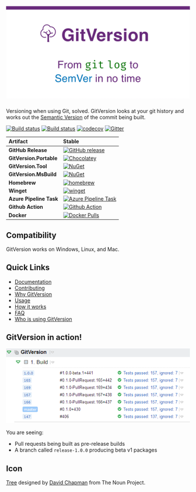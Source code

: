# ![GitVersion – From git log to SemVer in no time][banner]

Versioning when using Git, solved. GitVersion looks at your git history and
works out the [Semantic Version][semver] of the commit being built.

[![Build status][azure-pipeline-badge]][azure-pipeline]
[![Build status][github-actions-badge]][github-actions]
[![codecov][codecov-badge]][codecov]
[![Gitter][gitter-badge]][gitter]

| Artifact                   | Stable                                                             |
|:---------------------------|:-------------------------------------------------------------------|
| **GitHub Release**         | [![GitHub release][gh-rel-badge]][gh-rel]                          |
| **GitVersion.Portable**    | [![Chocolatey][choco-badge]][choco]                                |
| **GitVersion.Tool**        | [![NuGet][gvgt-badge]][gvgt]                                       |
| **GitVersion.MsBuild**     | [![NuGet][gvt-badge]][gvt]                                         |
| **Homebrew**               | [![homebrew][brew-badge]][brew]                                    |
| **Winget**                 | [![winget][winget-badge]][winget]                                  |
| **Azure Pipeline Task**    | [![Azure Pipeline Task][az-pipeline-task-badge]][az-pipeline-task] |
| **Github Action**          | [![Github Action][gh-actions-badge]][gh-actions]                   |
| **Docker**                 | [![Docker Pulls][dockerhub-badge]][dockerhub]                      |

## Compatibility

GitVersion works on Windows, Linux, and Mac.

## Quick Links

* [Documentation][docs]
* [Contributing][contribute]
* [Why GitVersion][why]
* [Usage][usage]
* [How it works][how]
* [FAQ][faq]
* [Who is using GitVersion][who]

## GitVersion in action!

![README][gv-in-action]

You are seeing:

* Pull requests being built as pre-release builds
* A branch called `release-1.0.0` producing beta v1 packages

## Icon

[Tree][app-icon]
designed by [David Chapman][app-icon-author]
from The Noun Project.

[semver]: https://semver.org

[gitter]: https://gitter.im/GitTools/GitVersion?utm_source=badge&utm_medium=badge&utm_campaign=pr-badge&utm_content=badge

[gitter-badge]: https://badges.gitter.im/Join+Chat.svg

[azure-pipeline]: https://dev.azure.com/GitTools/GitVersion/_build/latest?definitionId=1

[azure-pipeline-badge]: https://dev.azure.com/GitTools/GitVersion/_apis/build/status/GitTools.GitVersion

[github-actions]: https://github.com/GitTools/GitVersion/actions

[github-actions-badge]: https://github.com/GitTools/GitVersion/workflows/CI/badge.svg

[codecov]: https://codecov.io/gh/GitTools/GitVersion

[codecov-badge]: https://codecov.io/gh/GitTools/GitVersion/branch/main/graph/badge.svg

[docs]: https://gitversion.net/docs/

[gh-rel]: https://github.com/GitTools/GitVersion/releases/latest

[gh-rel-badge]: https://img.shields.io/github/release/gittools/gitversion.svg?logo=github

[choco]: https://chocolatey.org/packages/GitVersion.Portable

[choco-badge]: https://img.shields.io/chocolatey/v/gitversion.portable.svg?logo=nuget

[gvt]: https://www.nuget.org/packages/GitVersion.MsBuild

[gvt-badge]: https://img.shields.io/nuget/v/GitVersion.MsBuild.svg?logo=nuget

[gvgt]: https://www.nuget.org/packages/GitVersion.Tool

[gvgt-badge]: https://img.shields.io/nuget/v/GitVersion.Tool.svg?logo=nuget

[brew]: https://formulae.brew.sh/formula/gitversion

[brew-badge]: https://img.shields.io/homebrew/v/gitversion.svg?logo=homebrew

[winget]: https://github.com/microsoft/winget-pkgs/tree/master/manifests/g/GitTools/GitVersion

[winget-badge]: https://img.shields.io/badge/winget-v6.0.2-blue.svg?logo=microsoft

[dockerhub]: https://hub.docker.com/r/gittools/gitversion/

[dockerhub-badge]: https://img.shields.io/docker/pulls/gittools/gitversion.svg?logo=docker

[az-pipeline-task]: https://marketplace.visualstudio.com/items?itemName=gittools.gittools

[az-pipeline-task-badge]: https://img.shields.io/badge/marketplace-gittools.gittools-blue?logo=azure-pipelines

[gh-actions]: https://github.com/marketplace/actions/gittools

[gh-actions-badge]: https://img.shields.io/badge/marketplace-gittools-blue?logo=github

[contribute]: https://github.com/GitTools/GitVersion/blob/main/CONTRIBUTING.md

[why]: https://gitversion.net/docs/learn/why

[usage]: https://gitversion.net/docs/usage

[how]: https://gitversion.net/docs/learn/how-it-works

[faq]: https://gitversion.net/docs/learn/faq

[who]: https://gitversion.net/docs/learn/who

[gv-in-action]: https://raw.githubusercontent.com/GitTools/GitVersion/master/docs/input/docs/img/README.png

[banner]: https://raw.githubusercontent.com/GitTools/graphics/master/GitVersion/banner-1280x640.png

[app-icon]: https://thenounproject.com/term/tree/13389/

[app-icon-author]: https://thenounproject.com/david.chapman
